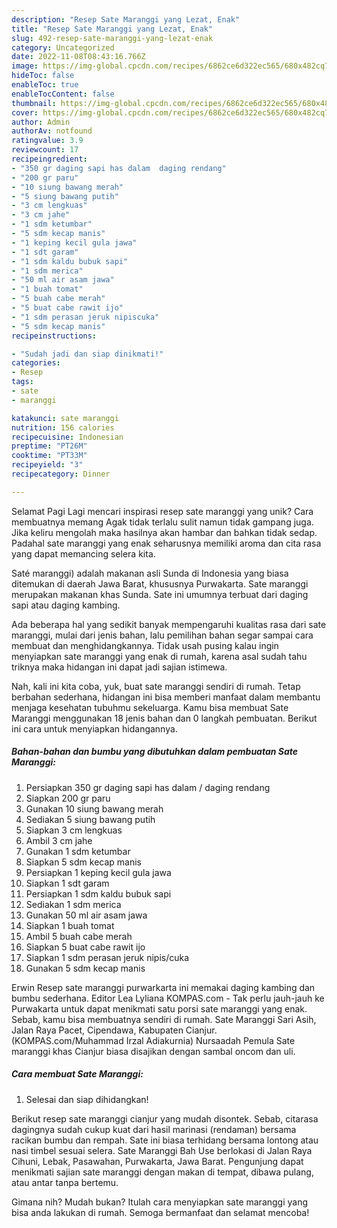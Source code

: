 ```yaml
---
description: "Resep Sate Maranggi yang Lezat, Enak"
title: "Resep Sate Maranggi yang Lezat, Enak"
slug: 492-resep-sate-maranggi-yang-lezat-enak
category: Uncategorized
date: 2022-11-08T08:43:16.766Z
image: https://img-global.cpcdn.com/recipes/6862ce6d322ec565/680x482cq70/sate-maranggi-foto-resep-utama.jpg
hideToc: false
enableToc: true
enableTocContent: false
thumbnail: https://img-global.cpcdn.com/recipes/6862ce6d322ec565/680x482cq70/sate-maranggi-foto-resep-utama.jpg
cover: https://img-global.cpcdn.com/recipes/6862ce6d322ec565/680x482cq70/sate-maranggi-foto-resep-utama.jpg
author: Admin
authorAv: notfound
ratingvalue: 3.9
reviewcount: 17
recipeingredient:
- "350 gr daging sapi has dalam  daging rendang"
- "200 gr paru"
- "10 siung bawang merah"
- "5 siung bawang putih"
- "3 cm lengkuas"
- "3 cm jahe"
- "1 sdm ketumbar"
- "5 sdm kecap manis"
- "1 keping kecil gula jawa"
- "1 sdt garam"
- "1 sdm kaldu bubuk sapi"
- "1 sdm merica"
- "50 ml air asam jawa"
- "1 buah tomat"
- "5 buah cabe merah"
- "5 buat cabe rawit ijo"
- "1 sdm perasan jeruk nipiscuka"
- "5 sdm kecap manis"
recipeinstructions:

- "Sudah jadi dan siap dinikmati!"
categories:
- Resep
tags:
- sate
- maranggi

katakunci: sate maranggi 
nutrition: 156 calories
recipecuisine: Indonesian
preptime: "PT26M"
cooktime: "PT33M"
recipeyield: "3"
recipecategory: Dinner

---
```



Selamat Pagi Lagi mencari inspirasi resep sate maranggi yang unik? Cara membuatnya memang Agak tidak terlalu sulit namun tidak gampang juga. Jika keliru mengolah maka hasilnya akan hambar dan bahkan tidak sedap. Padahal sate maranggi yang enak seharusnya memiliki aroma dan cita rasa yang dapat memancing selera kita.


Saté maranggi) adalah makanan asli Sunda di Indonesia yang biasa ditemukan di daerah Jawa Barat, khususnya Purwakarta. Sate maranggi merupakan makanan khas Sunda. Sate ini umumnya terbuat dari daging sapi atau daging kambing.

Ada beberapa hal yang sedikit banyak mempengaruhi kualitas rasa dari sate maranggi, mulai dari jenis bahan, lalu pemilihan bahan segar sampai cara membuat dan menghidangkannya. Tidak usah pusing kalau ingin menyiapkan sate maranggi yang enak di rumah, karena asal sudah tahu triknya maka hidangan ini dapat jadi sajian istimewa.


Nah, kali ini kita coba, yuk, buat sate maranggi sendiri di rumah. Tetap berbahan sederhana, hidangan ini bisa memberi manfaat dalam membantu menjaga kesehatan tubuhmu sekeluarga. Kamu bisa membuat Sate Maranggi menggunakan 18 jenis bahan dan 0 langkah pembuatan. Berikut ini cara untuk menyiapkan hidangannya.

<!--inarticleads1-->

##### Bahan-bahan dan bumbu yang dibutuhkan dalam pembuatan Sate Maranggi:

1. Persiapkan 350 gr daging sapi has dalam / daging rendang
1. Siapkan 200 gr paru
1. Gunakan 10 siung bawang merah
1. Sediakan 5 siung bawang putih
1. Siapkan 3 cm lengkuas
1. Ambil 3 cm jahe
1. Gunakan 1 sdm ketumbar
1. Siapkan 5 sdm kecap manis
1. Persiapkan 1 keping kecil gula jawa
1. Siapkan 1 sdt garam
1. Persiapkan 1 sdm kaldu bubuk sapi
1. Sediakan 1 sdm merica
1. Gunakan 50 ml air asam jawa
1. Siapkan 1 buah tomat
1. Ambil 5 buah cabe merah
1. Siapkan 5 buat cabe rawit ijo
1. Siapkan 1 sdm perasan jeruk nipis/cuka
1. Gunakan 5 sdm kecap manis


Erwin Resep sate maranggi purwarkarta ini memakai daging kambing dan bumbu sederhana. Editor Lea Lyliana KOMPAS.com - Tak perlu jauh-jauh ke Purwakarta untuk dapat menikmati satu porsi sate maranggi yang enak. Sebab, kamu bisa membuatnya sendiri di rumah. Sate Maranggi Sari Asih, Jalan Raya Pacet, Cipendawa, Kabupaten Cianjur. (KOMPAS.com/Muhammad Irzal Adiakurnia) Nursaadah Pemula Sate maranggi khas Cianjur biasa disajikan dengan sambal oncom dan uli. 

<!--inarticleads2-->

##### Cara membuat Sate Maranggi:


1. Selesai dan siap dihidangkan!

Berikut resep sate maranggi cianjur yang mudah disontek. Sebab, citarasa dagingnya sudah cukup kuat dari hasil marinasi (rendaman) bersama racikan bumbu dan rempah. Sate ini biasa terhidang bersama lontong atau nasi timbel sesuai selera. Sate Maranggi Bah Use berlokasi di Jalan Raya Cihuni, Lebak, Pasawahan, Purwakarta, Jawa Barat. Pengunjung dapat menikmati sajian sate maranggi dengan makan di tempat, dibawa pulang, atau antar tanpa bertemu. 

Gimana nih? Mudah bukan? Itulah cara menyiapkan sate maranggi yang bisa anda lakukan di rumah. Semoga bermanfaat dan selamat mencoba!
